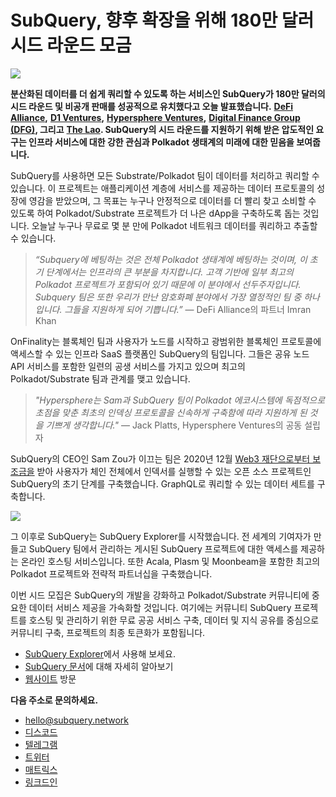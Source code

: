 # SubQuery, 향후 확장을 위해 180만 달러 시드 라운드 모금

![](https://miro.medium.com/max/1400/0*CrM8-LKRt3slWAsN)

**분산화된 데이터를 더 쉽게 쿼리할 수 있도록 하는 서비스인 SubQuery가 180만 달러의 시드 라운드 및 비공개 판매를 성공적으로 유치했다고 오늘 발표했습니다.** [**DeFi Alliance**](https://defialliance.co/)**,** [**D1 Ventures**](https://d1.ventures/)**,** [**Hypersphere Ventures**](https://hypersphere.ventures/)**,** [**Digital Finance Group (DFG)**](https://www.dfg.group/)**, 그리고** [**The Lao**](https://www.thelao.io/)**. SubQuery의 시드 라운드를 지원하기 위해 받은 압도적인 요구는 인프라 서비스에 대한 강한 관심과 Polkadot 생태계의 미래에 대한 믿음을 보여줍니다.**

SubQuery를 사용하면 모든 Substrate/Polkadot 팀이 데이터를 처리하고 쿼리할 수 있습니다. 이 프로젝트는 애플리케이션 계층에 서비스를 제공하는 데이터 프로토콜의 성장에 영감을 받았으며, 그 목표는 누구나 안정적으로 데이터를 더 빨리 찾고 소비할 수 있도록 하여 Polkadot/Substrate 프로젝트가 더 나은 dApp을 구축하도록 돕는 것입니다. 오늘날 누구나 무료로 몇 분 만에 Polkadot 네트워크 데이터를 쿼리하고 추출할 수 있습니다.

> _“Subquery에 베팅하는 것은 전체 Polkadot 생태계에 베팅하는 것이며, 이 초기 단계에서는 인프라의 큰 부분을 차지합니다. 고객 기반에 일부 최고의 Polkadot 프로젝트가 포함되어 있기 때문에 이 분야에서 선두주자입니다. Subquery 팀은 또한 우리가 만난 암호화폐 분야에서 가장 열정적인 팀 중 하나입니다. 그들을 지원하게 되어 기쁩니다.”_ — DeFi Alliance의 파트너 Imran Khan

OnFinality는 블록체인 팀과 사용자가 노드를 시작하고 광범위한 블록체인 프로토콜에 액세스할 수 있는 인프라 SaaS 플랫폼인 SubQuery의 팀입니다. 그들은 공유 노드 API 서비스를 포함한 일련의 공생 서비스를 가지고 있으며 최고의 Polkadot/Substrate 팀과 관계를 맺고 있습니다.

> _"Hypersphere는 Sam과 SubQuery 팀이 Polkadot 에코시스템에 독점적으로 초점을 맞춘 최초의 인덱싱 프로토콜을 신속하게 구축함에 따라 지원하게 된 것을 기쁘게 생각합니다."_ — Jack Platts, Hypersphere Ventures의 공동 설립자

SubQuery의 CEO인 Sam Zou가 이끄는 팀은 2020년 12월 [Web3 재단으로부터 보조금을](https://subquery.medium.com/subquery-delivers-its-open-source-sdk-following-a-web3-foundation-grant-20da26ae87f) 받아 사용자가 체인 전체에서 인덱서를 실행할 수 있는 오픈 소스 프로젝트인 SubQuery의 초기 단계를 구축했습니다. GraphQL로 쿼리할 수 있는 데이터 세트를 구축합니다.

![](https://miro.medium.com/max/1000/0*kjspGYRr_BtMk015)

그 이후로 SubQuery는 SubQuery Explorer를 시작했습니다. 전 세계의 기여자가 만들고 SubQuery 팀에서 관리하는 게시된 SubQuery 프로젝트에 대한 액세스를 제공하는 온라인 호스팅 서비스입니다. 또한 Acala, Plasm 및 Moonbeam을 포함한 최고의 Polkadot 프로젝트와 전략적 파트너십을 구축했습니다.

이번 시드 모집은 SubQuery의 개발을 강화하고 Polkadot/Substrate 커뮤니티에 중요한 데이터 서비스 제공을 가속화할 것입니다. 여기에는 커뮤니티 SubQuery 프로젝트를 호스팅 및 관리하기 위한 무료 공공 서비스 구축, 데이터 및 지식 공유를 중심으로 커뮤니티 구축, 프로젝트의 최종 토큰화가 포함됩니다.

-   [SubQuery Explorer](https://explorer.subquery.network/)에서 사용해 보세요.
-   [SubQuery 문서](https://doc.subquery.network/)에 대해 자세히 알아보기
-   [웹사이트](https://subquery.network/) 방문

**다음 주소로 문의하세요.**

-   [hello@subquery.network](mailto:hello@subquery.network)
-   [디스코드](https://discord.com/invite/78zg8aBSMG)
-   [텔레그램](https://t.me/subquerynetwork)
-   [트위터](https://twitter.com/subquerynetwork)
-   [매트릭스](https://matrix.to/#/#subquery:matrix.org)
-   [링크드인](https://www.linkedin.com/company/subquery)